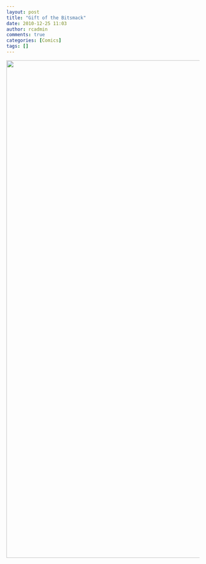 ```yaml
---
layout: post
title: "Gift of the Bitsmack"
date: 2010-12-25 11:03
author: rcadmin
comments: true
categories: [Comics]
tags: []
---
```

<a href="http://bitsmack.com/wp/2010/12/25/gift-of-the-bitsmack/"><img src="http://bitsmack.com/wp/wp-content/uploads/2010/12/20101225.jpg" alt="" title="" width="680" height="1300" class="alignnone size-full wp-image-2105" /></a>
